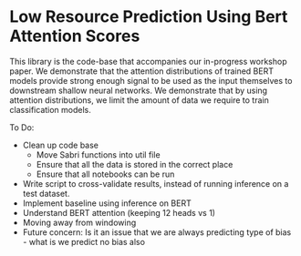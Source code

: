 # Low Resource Prediction Using Bert Attention Scores

This library is the code-base that accompanies our in-progress workshop paper.
We demonstrate that the attention distributions of trained BERT models
provide strong enough signal to be used as the input themselves to downstream
shallow neural networks. We demonstrate that by using attention distributions,
we limit the amount of data we require to train classification models.

To Do:

* Clean up code base 
    * Move Sabri functions into util file 
    * Ensure that all the data is stored in the correct place  
    * Ensure that all notebooks can be run 
* Write script to cross-validate results, instead of running inference on a test dataset.
* Implement baseline using inference on BERT  
* Understand BERT attention (keeping 12 heads vs 1)  
* Moving away from windowing  
* Future concern: Is it an issue that we are always predicting type of bias - what is we predict no bias also  
